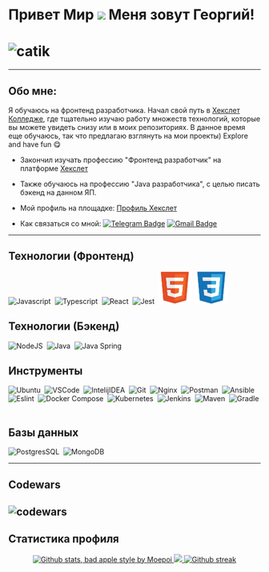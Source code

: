 # Привет Мир <img width="35px" src="https://github.com/user-attachments/assets/cc294e30-ea4e-4530-b09e-0bb6703f8fa4" />  Меня зовут Георгий!
# ![catik](https://github.com/Goga-Rid/Goga-Rid/assets/112984775/4c6f8a13-00b9-4533-a85b-520103e0cc50)

---

## Обо мне:

Я обучаюсь на фронтенд разработчика. Начал свой путь в <a href="https://hexly.ru/#">Хекслет Колледже</a>, где тщательно изучаю работу множеств технологий, которые вы можете увидеть снизу или в моих репозиториях. В данное время еще обучаюсь, так что предлагаю взглянуть на мои проекты) Explore and have fun :yum:
- Закончил изучать профессию "Фронтенд разработчик" на платформе <a href="https://ru.hexlet.io">Хекслет</a>

- Также обучаюсь на профессию "Java разработчика", с целью писать бэкенд на данном ЯП.

- Мой профиль на площадке: <a href="https://ru.hexlet.io/u/goga-rid">Профиль Хекслет</a>

- Как связаться со мной: [![Telegram Badge](https://img.shields.io/badge/-geo_rid-Swamp?style=flat&logo=Telegram&logoColor=white)](https://t.me/geo_rid) [![Gmail Badge](https://img.shields.io/badge/-Mail-blue?style=flat&logo=Gmail&logoColor=white)](mailto:wopa22@list.ru)
---
## Технологии (Фронтенд)
<div>
    <img width="65px" src="https://github.com/user-attachments/assets/5b9d84a5-ae92-4474-9116-f7502884b199" title="Javascript" alt="Javascript" />&nbsp;
    <img width="65px" src="https://github.com/user-attachments/assets/9e3e8a42-443a-41c0-a600-0024ac7c5329" title="Typescript" alt="Typescript" />&nbsp;
    <img width="65px" src="https://github.com/user-attachments/assets/dd33a113-05ae-41ec-b42a-06ef6034ce00" title="React" alt="React" />&nbsp;
    <img width="65px" src="https://github.com/user-attachments/assets/7fbdec0b-2472-4ab1-b793-1f89794c7b6c" title="Jest" alt="Jest" />&nbsp;
    <img width="65px" src="https://github.com/devicons/devicon/blob/master/icons/html5/html5-original.svg" title="HTML5" alt="HTML5" />&nbsp;
    <img width="65px" src="https://github.com/devicons/devicon/blob/master/icons/css3/css3-original.svg" title="CSS3" alt="CSS3" />&nbsp;
</div>

## Технологии (Бэкенд)
<div>
    <img width="65px"src="https://github.com/user-attachments/assets/45683a06-a07b-4420-883f-0c360895184e" title="NodeJS" alt="NodeJS" >&nbsp;
    <img width="65px" src="https://github.com/user-attachments/assets/74d0e608-1361-4406-aa1e-cdbcfeab5cbd" title="Java" alt="Java" />&nbsp;
    <img width="65px" src="https://github.com/user-attachments/assets/2a7a06d1-7f99-47cb-8196-9fd3597b0931" title="Java Spring" alt="Java Spring" />&nbsp;
</div>

## Инструменты
<div>
    <img width="65px" src="https://github.com/user-attachments/assets/9059c9e1-af72-453b-8b26-d91a86fb4940" title="Ubuntu" alt="Ubuntu" />&nbsp;
    <img width="65px" src="https://github.com/user-attachments/assets/fd76e2de-612e-46c1-bab2-73bf88411b95" title="VSCode" alt="VSCode" />&nbsp;
    <img width="65px" src="https://github.com/user-attachments/assets/f50676b0-176f-46a0-b8c7-284c32b6e738" title="IntelijIDEA" alt="IntelijIDEA" />&nbsp;
    <img width="65px" src="https://github.com/user-attachments/assets/db981e78-0d91-4e3e-ba32-0a8c2782dc5a" title="Git" alt="Git" />&nbsp;
    <img width="65px" src="https://github.com/user-attachments/assets/81351f12-3b11-434b-b9d7-786b44f100b8" title="Nginx" alt="Nginx" />&nbsp;
    <img width="65px" src="https://github.com/user-attachments/assets/0eaf49ac-6276-42f5-a87c-98037972dc1b" title="Postman" alt="Postman" />&nbsp;
    <img width="65px" src="https://github.com/user-attachments/assets/a769e006-aa26-4681-b29a-ac1319624dbb" title="Ansible" alt="Ansible" />&nbsp;
    <img width="65px" src="https://github.com/user-attachments/assets/75e5ef28-1f23-455a-b75d-fc50fd2e4057" title="Eslint" alt="Eslint" />&nbsp;
    <img width="65px" src="https://github.com/user-attachments/assets/9b8a28ce-db86-4fd8-8991-14c83feb9263" title="Docker Compose" alt="Docker Compose" />&nbsp;
    <img width="65px" src="https://github.com/user-attachments/assets/175aebe8-bf3a-4849-a21a-ccb53a310216" title="Kubernetes" alt="Kubernetes" />&nbsp;
    <img width="65px" src="https://github.com/user-attachments/assets/d2e5cc71-1f7e-46de-91dc-894124747ccc" title="Jenkins" alt="Jenkins" />&nbsp;
    <img width="65px" src="https://github.com/user-attachments/assets/645a828f-39d2-43d4-96a1-29634099d2ed" title="Maven" alt="Maven" />&nbsp;
    <img width="65px" src="https://github.com/user-attachments/assets/145dfe38-eb0a-460c-b38d-867edafc662d" title="Gradle" alt="Gradle" />&nbsp;
</div>

## Базы данных
<div>
    <img width="65px" src="https://github.com/user-attachments/assets/1a460682-1ee2-41ca-b1e8-097ad6d2f33b" title="PostgresSQL" alt="PostgresSQL" />&nbsp;
    <img width="65px" src="https://github.com/user-attachments/assets/c82b0ff0-67bc-49eb-82cf-23cd5e511102" title="MongoDB" alt="MongoDB" />&nbsp;
</div>

---
## Codewars
![codewars](https://www.codewars.com/users/Goga-Rid/badges/large)
---

## Статистика профиля
  <section align="center">
    <a href="https://github.com/MariaClaraC">
      <img height="150em" alt="Github stats, bad apple style by Moepoi" src="https://bad-apple-github-readme.vercel.app/api?show_bg=1&username=Goga-Rid&show_icons=true&text_color=434d58&title_color=57A3FA&bg_color=00000000&hide_border=true">
      <img height="150em" src="https://github-readme-stats.vercel.app/api/top-langs/?username=Goga-Rid&show_icons=true&text_color=434d58&title_color=57A3FA&bg_color=00000000&hide_border=true&layout=compact">
      <img height="150em" alt="Github streak" src="http://github-readme-streak-stats.herokuapp.com?user=Goga-Rid&text_color=434d58&title_color=57A3FA&bg_color=00000000&hide_border=truehide_border=true&dates=DBDADA&currStreakLabel=FFFEFE&stroke=333333F9&ring=5094F0&fire=5094F0&sideNums=D5E5FA&sideLabels=FFFEFE&currStreakNum=D5E5FAF9](http://github-readme-streak-stats.herokuapp.com?user=MariaClaraC&hide_border=true&border_radius=20&date_format=n%2Fj%5B%2FY%5D&background=00000000&ring=57A3FA&fire=71A3FA&currStreakNum=FAFAFA&stroke=00000000&dates=434D58&sideNums=434D58&currStreakLabel=8396AC&sideLabels=8396AC)](https://git.io/streak-stats">
   </a>
  </section>
</div>
